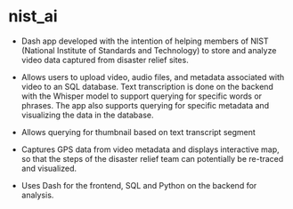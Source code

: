 # nist_ai

- Dash app developed with the intention of helping members of NIST (National Institute of Standards and Technology) to store and analyze video data captured from disaster relief sites. 

- Allows users to upload video, audio files, and metadata associated with video to an SQL database. Text transcription is done on the backend with the Whisper model to support querying for specific words or phrases. The app also supports querying for specific metadata and visualizing the data in the database.

- Allows querying for thumbnail based on text transcript segment

- Captures GPS data from video metadata and displays interactive map, so that the steps of the disaster relief team can potentially be re-traced and visualized.

- Uses Dash for the frontend, SQL and Python on the backend for analysis.